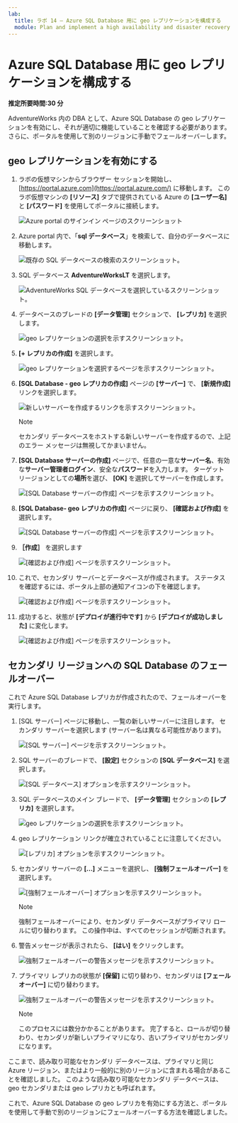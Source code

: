 ```yaml
---
lab:
  title: ラボ 14 – Azure SQL Database 用に geo レプリケーションを構成する
  module: Plan and implement a high availability and disaster recovery solution
---
```


# <a name="configure-geo-replication-for-azure-sql-database"></a>Azure SQL Database 用に geo レプリケーションを構成する

**推定所要時間:30 分**

AdventureWorks 内の DBA として、Azure SQL Database の geo レプリケーションを有効にし、それが適切に機能していることを確認する必要があります。 さらに、ポータルを使用して別のリージョンに手動でフェールオーバーします。

## <a name="enable-geo-replication"></a>geo レプリケーションを有効にする

1. ラボの仮想マシンからブラウザー セッションを開始し、[https://portal.azure.com](https://portal.azure.com/) に移動します。 このラボ仮想マシンの **[リソース]** タブで提供されている Azure の **[ユーザー名]** と **[パスワード]** を使用してポータルに接続します。

    ![Azure portal のサインイン ページのスクリーンショット](../images/dp-300-module-01-lab-01.png)

1. Azure portal 内で、「**sql データベース**」を検索して、自分のデータベースに移動します。

    ![既存の SQL データベースの検索のスクリーンショット。](../images/dp-300-module-13-lab-03.png)

1. SQL データベース **AdventureWorksLT** を選択します。

    ![AdventureWorks SQL データベースを選択しているスクリーンショット。](../images/dp-300-module-13-lab-04.png)

1. データベースのブレードの **[データ管理]** セクションで、 **[レプリカ]** を選択します。

    ![geo レプリケーションの選択を示すスクリーンショット。](../images/dp-300-module-14-lab-01.png)

1. **[+ レプリカの作成]** を選択します。

    ![geo レプリケーションを選択するページを示すスクリーンショット。](../images/dp-300-module-14-lab-02.png)

1. **[SQL Database - geo レプリカの作成]** ページの **[サーバー]** で、 **[新規作成]** リンクを選択します。

    ![新しいサーバーを作成するリンクを示すスクリーンショット。](../images/dp-300-module-14-lab-03.png)

    >[!NOTE]
    > セカンダリ データベースをホストする新しいサーバーを作成するので、上記のエラー メッセージは無視してかまいません。

1. **[SQL Database サーバーの作成]** ページで、任意の一意な**サーバー名**、有効な**サーバー管理者ログイン**、安全な**パスワード**を入力します。 ターゲット リージョンとしての**場所**を選び、 **[OK]** を選択してサーバーを作成します。

    ![[SQL Database サーバーの作成] ページを示すスクリーンショット。](../images/dp-300-module-14-lab-04.png)

1. **[SQL Database- geo レプリカの作成]** ページに戻り、 **[確認および作成]** を選択します。

    ![[SQL Database サーバーの作成] ページを示すスクリーンショット。](../images/dp-300-module-14-lab-05.png)

1. **［作成］** を選択します

    ![[確認および作成] ページを示すスクリーンショット。](../images/dp-300-module-14-lab-06.png)

1. これで、セカンダリ サーバーとデータベースが作成されます。 ステータスを確認するには、ポータル上部の通知アイコンの下を確認します。 

    ![[確認および作成] ページを示すスクリーンショット。](../images/dp-300-module-14-lab-07.png)

1. 成功すると、状態が **[デプロイが進行中です]** から **[デプロイが成功しました]** に変化します。

    ![[確認および作成] ページを示すスクリーンショット。](../images/dp-300-module-14-lab-08.png)

## <a name="failover-sql-database-to-a-secondary-region"></a>セカンダリ リージョンへの SQL Database のフェールオーバー

これで Azure SQL Database レプリカが作成されたので、フェールオーバーを実行します。

1. [SQL サーバー] ページに移動し、一覧の新しいサーバーに注目します。 セカンダリ サーバーを選択します (サーバー名は異なる可能性があります)。

    ![[SQL サーバー] ページを示すスクリーンショット。](../images/dp-300-module-14-lab-09.png)

1. SQL サーバーのブレードで、 **[設定]** セクションの **[SQL データベース]** を選択します。

    ![[SQL データベース] オプションを示すスクリーンショット。](../images/dp-300-module-14-lab-10.png)

1. SQL データベースのメイン ブレードで、 **[データ管理]** セクションの **[レプリカ]** を選択します。

    ![geo レプリケーションの選択を示すスクリーンショット。](../images/dp-300-module-14-lab-01.png)

1. geo レプリケーション リンクが確立されていることに注意してください。

    ![[レプリカ] オプションを示すスクリーンショット。](../images/dp-300-module-14-lab-11.png)

1. セカンダリ サーバーの **[...]** メニューを選択し、 **[強制フェールオーバー]** を選択します。

    ![[強制フェールオーバー] オプションを示すスクリーンショット。](../images/dp-300-module-14-lab-12.png)

    > [!NOTE]
    > 強制フェールオーバーにより、セカンダリ データベースがプライマリ ロールに切り替わります。 この操作中は、すべてのセッションが切断されます。

1. 警告メッセージが表示されたら、 **[はい]** をクリックします。

    ![強制フェールオーバーの警告メッセージを示すスクリーンショット。](../images/dp-300-module-14-lab-13.png)

1. プライマリ レプリカの状態が **[保留]** に切り替わり、セカンダリは **[フェールオーバー]** に切り替わります。 

    ![強制フェールオーバーの警告メッセージを示すスクリーンショット。](../images/dp-300-module-14-lab-14.png)

    > [!NOTE]
    > このプロセスには数分かかることがあります。 完了すると、ロールが切り替わり、セカンダリが新しいプライマリになり、古いプライマリがセカンダリになります。

ここまで、読み取り可能なセカンダリ データベースは、プライマリと同じ Azure リージョン、またはより一般的に別のリージョンに含まれる場合があることを確認しました。 このような読み取り可能なセカンダリ データベースは、geo セカンダリまたは geo レプリカとも呼ばれます。

これで、Azure SQL Database の geo レプリカを有効にする方法と、ポータルを使用して手動で別のリージョンにフェールオーバーする方法を確認しました。
